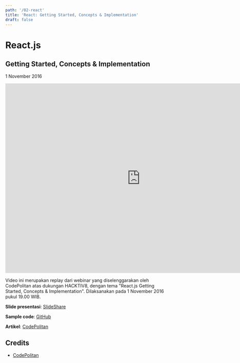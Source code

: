 ```yaml
---
path: '/02-react'
title: 'React: Getting Started, Concepts & Implementation'
draft: false
---
```


# React.js 
## Getting Started, Concepts & Implementation

1 November 2016

<iframe width="840" height="590" src="https://www.youtube.com/embed/ZxnrCngLSu0" frameborder="0" allowfullscreen></iframe>

Video ini merupakan replay dari webinar yang diselenggarakan oleh CodePolitan atas dukungan HACKTIV8, dengan tema "React.js Getting Started, Concepts & Implementation". Dilaksanakan pada 1 November 2016 pukul 19.00 WIB.

**Slide presentasi**: [SlideShare](https://www.slideshare.net/rizafahmi/react-webinar-with-codepolitan)

**Sample code**: [GitHub](https://github.com/rizafahmi/react-leaderboard-codepolitan)

**Artikel**: [CodePolitan](https://www.codepolitan.com/webinar-replay-react-js-getting-started-concepts-implementation)

## Credits

* [CodePolitan](https://codepolitan.com)
